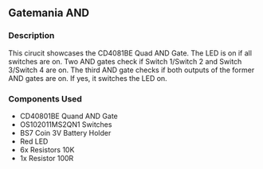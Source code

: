 ## Gatemania AND
### Description
This cirucit showcases the CD4081BE Quad AND Gate. The LED is on if all switches are on. Two AND gates check if Switch 1/Switch 2 and Switch 3/Switch 4 are on. The third AND gate checks if both outputs of the former AND gates are on. If yes, it switches the LED on.

### Components Used
- CD40801BE Quand AND Gate
- OS102011MS2QN1 Switches
- BS7 Coin 3V Battery Holder
- Red LED
- 6x Resistors 10K
- 1x Resistor 100R